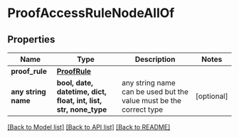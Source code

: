 # ProofAccessRuleNodeAllOf


## Properties
Name | Type | Description | Notes
------------ | ------------- | ------------- | -------------
**proof_rule** | [**ProofRule**](ProofRule.md) |  | 
**any string name** | **bool, date, datetime, dict, float, int, list, str, none_type** | any string name can be used but the value must be the correct type | [optional]

[[Back to Model list]](../README.md#documentation-for-models) [[Back to API list]](../README.md#documentation-for-api-endpoints) [[Back to README]](../README.md)


